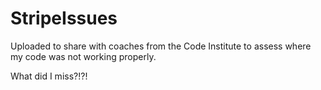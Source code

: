 # StripeIssues
Uploaded to share with coaches from the Code Institute to assess where my code was not working properly.

What did I miss?!?!
